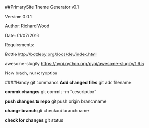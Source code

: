 ##PrimarySite Theme Generator v0.1

Version: 0.0.1

Author: Richard Wood

Date: 01/07/2016

Requirements:

Bottle http://bottlepy.org/docs/dev/index.html

awesome-slugify https://pypi.python.org/pypi/awesome-slugify/1.6.5

New brach, nurseryoption

####Handy git commands
**Add changed files**
git add filename

**commit changes**
git commit -m "description"

**push changes to repo**
git push origin branchname

**change branch**
git checkout branchname

**check for changes**
git status
